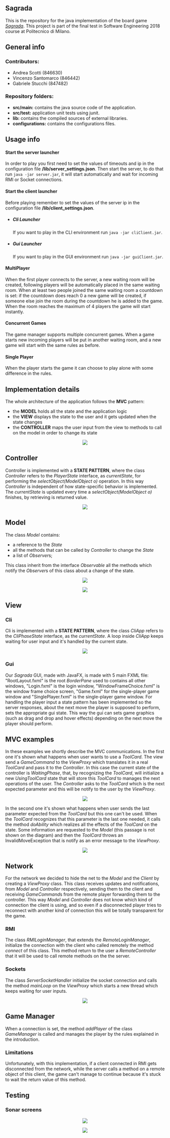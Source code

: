 

## Sagrada #

This is the repository for the java implementation of the board game *[Sagrada](http://floodgategames.com/Sagrada/)*. This project is part of the final test in Software Engineering 2018 course at Politecnico di Milano.

## General info ##

### Contributors: ###
* Andrea Scotti (846630)
* Vincenzo Santomarco (846442)
* Gabriele Stucchi (847482)

### Repository folders: ###

* **src/main:** contains the java source code of the application.
* **src/test:** application unit tests using junit.
* **lib:** contains the compiled sources of external libraries.
* **configurations:** contains the configurations files.

## Usage info ##

#### Start the server launcher ####

In order to play you first need to set the values of timeouts and ip in the configuration file **/lib/server_settings.json**.
Then start the server, to do that run `java -jar server.jar`, it will start automatically and wait for incoming RMI or Socket connections.

#### Start the client launcher ####

Before playing remember to set the values of the server ip in the configuration file **/lib/client_settings.json**.
* ##### Cli Launcher ##### 

    If you want to play in the CLI environment  run `java -jar cliClient.jar`.

* ##### Gui Launcher #####

    If you want to play in the GUI environment run `java -jar guiClient.jar`.

#### MultiPlayer ####

When the first player connects to the server, a new waiting room will be created, following players will be automatically placed in the same waiting room. When at least two people joined the same waiting room a countdown is set: if the countdown does reach 0 a new game will be created, if someone else join the room during the countdown he is added to the game. When the room reaches the maximum of 4 players the game will start instantly.

#### Concurrent Games  ####

The game manager supports multiple concurrent games. When a game starts new incoming players will be put in another waiting room, and a new game will start with the same rules as before.

#### Single Player ####

When the player starts the game it can choose to play alone with some difference in the rules.

## Implementation details ##

The whole architecture of the application follows the **MVC** pattern:
* the **MODEL** holds all the state and the application logic
* the **VIEW** displays the state to the user and it gets updated when the state changes
* the **CONTROLLER** maps the user input from the view to methods to call on the model in order to change its state

<p align="center"><img src="docs/MVC.png"></p>

## Controller ##

Controller is implemented with a **STATE PATTERN**, where the class *Controller* refers to the *PlayerState* interface, as *currentState*, for performing the *selectObject(ModelObject o)* operation.
In this way *Controller* is independent of how state-specific behavior is implemented. The *currentState* is updated every time a *selectObject(ModelObject o)* finishes, by retrieving is returned value.

<p align="center"><img src="docs/controller.png"></p>

## Model ##

The class *Model* contains:
* a reference to the *State*
* all the methods that can be called by *Controller* to change the *State*
* a list of *Observer*s;

This class inherit from the interface *Observable* all the methods which notify the *Observer*s of this class about a change of the state.

<p align="center"><img src="docs/model.png"></p>

<p align="center"><img src="docs/state.png"></p>

## View ##

### Cli ###

Cli is implemented with a **STATE PATTERN**, where the class *CliApp* refers to the *CliPhaseState* interface, as the *currentState*.
A loop inside *CliApp* keeps waiting for user input and it's handled by the current state. 
<p align="center"><img src="docs/cli.png"></p>

### Gui ###

Our *Sagrada* GUI, made with JavaFX, is made with 5 main FXML file: "RootLayout.fxml" is the root *BorderPane* used to contains all other windows, "Login.fxml" is the login window, "WindowFrameChoice.fxml" is the window frame choice screen, "Game.fxml" for the single-player game window and "SinglePlayer.fxml" is the single-player game window. For handling the player input a state pattern has been implemented so the server responses, about the next move the player is supposed to perform, sets the appropriate gui state. This way the gui can sets game graphics (such as drag and drop and hover effects) depending on the next move the player should perform.

## MVC examples ##

In these examples we shortly describe the MVC communications.
In the first one it's shown what happens when user wants to use a *ToolCard*. The view send a *GameCommand* to the *ViewProxy* which translates it in a real *ToolCard* and pass it to the *Controller*. In this case the current state of the controller is *WaitingPhase*, that, by recognizing the *ToolCard*, will initialize a new *UsingToolCard* state that will store this *ToolCard* to manages the next operations of the user. The *Controller* asks to the *ToolCard* which is the next expected parameter and this will be notify to the user by the *ViewProxy*.

<p align="center"><img src="docs/sequence1.png"></p>

In the second one it's shown what happens when user sends the last parameter expected from the *ToolCard* but this one can't be used. When the *ToolCard* recognizes that this parameter is the last one needed, it calls the method *doAbility* which realizes all the effects of the *ToolCard* on the state. Some information are requested to the *Model* (this passage is not shown on the diagram) and then the *ToolCard* throws an InvalidMoveException that is notify as an error message to the *ViewProxy*.
<p align="center"><img src="docs/sequence2.png"></p>

## Network ##

For the network we decided to hide the net to the *Model* and the *Client* by creating a *ViewProxy* class. This class receives updates and notifications, from *Model* and *Controller* respectively, sending them to the client and receiving *GameCommand*s from the remote player forwarding them to the controller. This way *Model* and *Controller* does not know which kind of connection the client is using, and so even if a disconnected player tries to reconnect with another kind of connection this will be totally transparent for the game.

### RMI ###
The class *RMILoginManager*, that extends the *RemoteLoginManager*, initialize the connection with the client who called remotely the method *connect* of this class.
This method return to the user a *RemoteController* that it will be used to call remote methods on the the server.

### Sockets ###
The class *ServerSocketHandler* initialize the socket connection and calls the method *mainLoop* on the *ViewProxy* which starts a new thread which keeps waiting for user inputs.
<p align="center"><img src="docs/network.png"></p>

## Game Manager ##
When a connection is set, the method *addPlayer* of the class *GameManager* is called and manages the player by the rules explained in the introduction.

### Limitations ###

Unfortunately, with this implementation, if a client connected in RMI gets disconnected from the network, while the server calls a method on a remote object of this client, the game can't manage to continue because it's stuck to wait the return value of this method. 

## Testing ##

### Sonar screens
<p align="center"><img src="docs/sonar1.jpg"></p>
<p align="center"><img src="docs/sonar2.jpg"></p>


